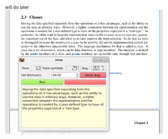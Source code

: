 will do later
![preview]

[preview]: https://github.com/mikewii/TypeCheck/raw/master/img/preview.png
